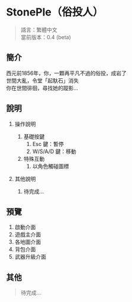 # StonePle（俗投人）
> 語言：繁體中文  
> 當前版本：0.4 (beta)
## 簡介
西元前1856年，你，一顆再平凡不過的俗投，成岩了  
世間大亂，令堂「起馱石」消失  
你在世間徘徊，尋找她的蹤影...

## 說明
1. 操作說明
    1. 基礎按鍵  
        1. Esc 鍵：暫停  
        2. W/S/A/D 鍵：移動   
    2. 特殊互動  
        1. 以角色觸碰圖標  

2. 其他說明
    1. 待完成...

## 預覽
1. 啟動介面
2. 遊戲主介面
3. 各地圖介面
4. 背包介面
5. 武器升級介面

## 其他
> 待完成...
